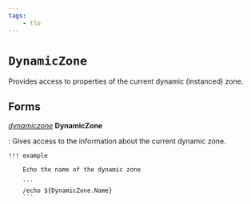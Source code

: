 ```yaml
---
tags:
    - tlo
---
```

# `DynamicZone`

Provides access to properties of the current dynamic (instanced) zone.


## Forms

[_dynamiczone_][dynamiczone] **DynamicZone**

:   Gives access to the information about the current dynamic zone.

    !!! example

        Echo the name of the dynamic zone

        ```
        /echo ${DynamicZone.Name}
        ```


[dynamiczone]: ../data-types/datatype-dynamiczone.md